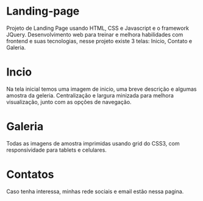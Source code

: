 # Landing-page
Projeto de Landing Page usando HTML, CSS e Javascript e o framework JQuery.
Desenvolvimento web para treinar e melhora habilidades com frontend e suas tecnologias, nesse projeto existe 3 telas: Inicio, Contato e Galeria.
#
# Incio
Na tela inicial temos uma imagem de inicio, uma breve descrição e algumas amostra da geleria. Centralização e largura minizada para melhora visualização, junto com
as opções de navegação.
#
# Galeria
Todas as imagens de amostra imprimidas usando grid do CSS3, com responsividade para tablets e celulares.
#
# Contatos
Caso tenha interessa, minhas rede sociais e email estão nessa pagina.
